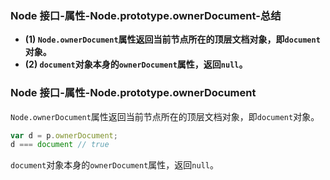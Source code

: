 ### Node 接口-属性-Node.prototype.ownerDocument-总结

- **(1) `Node.ownerDocument`属性返回当前节点所在的顶层文档对象，即`document`对象。**
- **(2) `document`对象本身的`ownerDocument`属性，返回`null`。**

### Node 接口-属性-Node.prototype.ownerDocument

`Node.ownerDocument`属性返回当前节点所在的顶层文档对象，即`document`对象。

```javascript
var d = p.ownerDocument;
d === document // true
```

`document`对象本身的`ownerDocument`属性，返回`null`。
